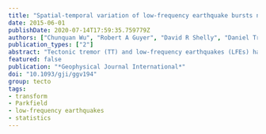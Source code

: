 ```yaml
---
title: "Spatial-temporal variation of low-frequency earthquake bursts near Parkfield, California"
date: 2015-06-01
publishDate: 2020-07-14T17:59:35.759779Z
authors: ["Chunquan Wu", "Robert A Guyer", "David R Shelly", "Daniel Trugman", "wbfrank", "Joan Gomberg", "Paul A Johnson"]
publication_types: ["2"]
abstract: "Tectonic tremor (TT) and low-frequency earthquakes (LFEs) have been found in the deeper crust of various tectonic environments globally in the last decade. The spatial-temporal behaviour of LFEs provides insight into deep fault zone processes. In this study, we examine recurrence times from a 12-yr catalogue of 88 LFE families with $∼$730 000 LFEs in the vicinity of the Parkfield section of the San Andreas Fault (SAF) in central California. We apply an automatic burst detection algorithm to the LFE recurrence times to identify the clustering behaviour of LFEs (LFE bursts) in each family. We find that the burst behaviours in the northern and southern LFE groups differ. Generally, the northern group has longer burst duration but fewer LFEs per burst, while the southern group has shorter burst duration but more LFEs per burst. The southern group LFE bursts are generally more correlated than the northern group, suggesting more coherent deep fault slip and relatively simpler deep fault structure beneath the locked section of SAF. We also found that the 2004 Parkfield earthquake clearly increased the number of LFEs per burst and average burst duration for both the northern and the southern groups, with a relatively larger effect on the northern group. This could be due to the weakness of northern part of the fault, or the northwesterly rupture direction of the Parkfield earthquake."
featured: false
publication: "*Geophysical Journal International*"
doi: "10.1093/gji/ggv194"
group: tecto
tags:
- transform
- Parkfield
- low-frequency earthquakes
- statistics
---
```


